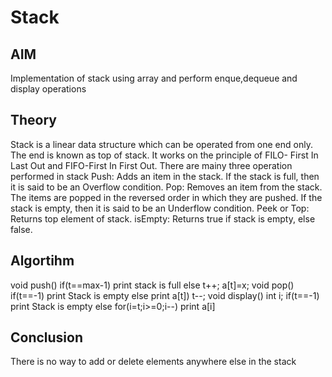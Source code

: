 # Stack
## AIM
Implementation of stack using array and perform enque,dequeue and display operations
## Theory 
Stack is a linear data structure which can be operated from one end only. The end is known as top of stack. It works on the principle of FILO- First In Last Out and FIFO-First In First Out. There are mainy three operation performed in stack 
Push: Adds an item in the stack. If the stack is full, then it is said to be an Overflow condition.
Pop: Removes an item from the stack. The items are popped in the reversed order in which they are pushed. If the stack is empty, then it is said to be an Underflow condition.
Peek or Top: Returns top element of stack.
isEmpty: Returns true if stack is empty, else false.
## Algortihm
void push()
	if(t==max-1)
		print stack is full
	else
	t++;
	a[t]=x;
void pop()
	if(t==-1)
   print Stack is empty
	else
	print a[t])
        t--;
void display()
	int i;
	if(t==-1)
	print Stack is empty
	else
	for(i=t;i>=0;i--)
		print a[i]
## Conclusion
There is no way to add or delete elements anywhere else in the stack 



